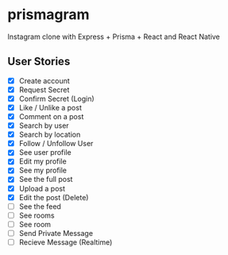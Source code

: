 # prismagram

Instagram clone with Express + Prisma + React and React Native

## User Stories

- [x] Create account
- [x] Request Secret
- [x] Confirm Secret (Login)
- [x] Like / Unlike a post
- [x] Comment on a post
- [x] Search by user
- [x] Search by location
- [x] Follow / Unfollow User
- [x] See user profile
- [x] Edit my profile
- [x] See my profile
- [x] See the full post
- [x] Upload a post
- [x] Edit the post (Delete)
- [ ] See the feed
- [ ] See rooms
- [ ] See room
- [ ] Send Private Message
- [ ] Recieve Message (Realtime)
